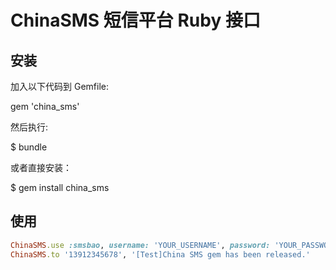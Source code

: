 # ChinaSMS 短信平台 Ruby 接口

## 安装

加入以下代码到 Gemfile:

  gem 'china_sms'

然后执行:

  $ bundle

或者直接安装：

  $ gem install china_sms

## 使用

```ruby
ChinaSMS.use :smsbao, username: 'YOUR_USERNAME', password: 'YOUR_PASSWORD'
ChinaSMS.to '13912345678', '[Test]China SMS gem has been released.'
```
